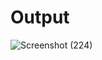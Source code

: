 # Output

![Screenshot (224)](https://github.com/aradhanayada/PW-assignment1-solution/assets/103102710/996955de-e630-4f05-b870-cc6d1fb316b1)
